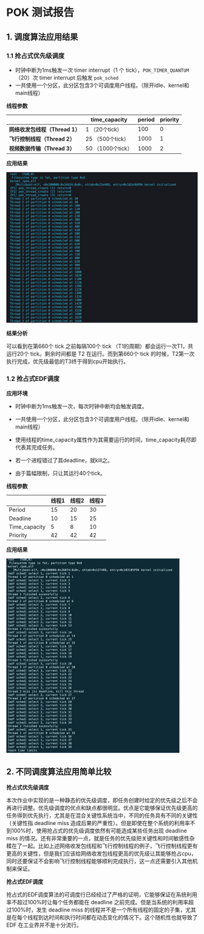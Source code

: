 # POK 测试报告

## 1. 调度算法应用结果

### 1.1 抢占式优先级调度

* 时钟中断为1ms触发一次 timer interrupt（1 个 tick），`POK_TIMER_QUANTUM`（20）次 timer interrupt 后触发 `pok_sched`
* 一共使用一个分区，此分区包含3个可调度用户线程。（除开idle、kernel和main线程）

**线程参数**

|                                | time_capacity     | period | priority |
| :----------------------------- | ----------------- | ------ | -------- |
| **网络收发包线程（Thread 1）** | 1 （20个tick）    | 100    | 0        |
| **飞行控制线程（Thread 2）**   | 25 （500个tick）  | 1000   | 1        |
| **视频数据传输（Thread 3）**   | 50 （1000个tick） | 1000   | 2        |

**应用结果**

 <img src="POK 测试报告.assets/Screen Shot 2020-12-12 at 7.42.44 PM.png" alt="image-20201212201544778" style="zoom:50%;" />

**结果分析**

可以看到在第660个 tick 之前每隔100个 tick （T1的周期）都会运行一次T1，共运行20个 tick。剩余时间都是 T2 在运行。而到第660个 tick 的时候，T2第一次执行完成，优先级最低的T3终于得到cpu开始执行。



### 1.2 抢占式EDF调度

**应用环境**

* 时钟中断为1ms触发一次，每次时钟中断均会触发调度。

* 一共使用一个分区，此分区包含3个可调度用户线程。（除开idle、kernel和main线程）
* 使用线程的time_capacity属性作为其需要运行的时间，time_capacity耗尽即代表其完成任务。
* 若一个进程错过了其deadline，就kill之。
* 由于篇幅限制，只让其运行40个tick。

**线程参数**

|               | 线程1 | 线程2 | 线程3 |
| ------------- | ----- | ----- | ----- |
| Period        | 15    | 20    | 30    |
| Deadline      | 10    | 15    | 25    |
| Time_capacity | 5     | 8     | 10    |
| Priority      | 42    | 42    | 42    |

**应用结果**

 <img src="POK 测试报告.assets/image-20201212201544778.png" alt="image-20201212201544778" style="zoom:50%;" />



## 2. 不同调度算法应用简单比较

**抢占式优先级调度**

本次作业中实现的是一种静态的优先级调度，即任务创建时给定的优先级之后不会再进行调整。优先级调度的优点和缺点都很明显。优点是它能够保证优先级更高的任务得到优先执行，尤其是在混合关键性系统当中，不同的任务具有不同的关键性（关键性指 deadline miss 造成后果的严重性）。但是即使在整个系统的利用率不到100%时，使用抢占式的优先级调度依然有可能造成某些任务出现 deadline miss 的情况。还有非常重要的一点，就是任务的优先级把关键性和时间敏感性杂糅在了一起。比如上述网络收发包线程和飞行控制线程的例子，飞行控制线程更有更高的关键性，但是我们应该给网络收发包线程更高的优先级让其能够抢占cpu，同时还要保证不会影响飞行控制线程能够顺利完成执行，这一点还需要引入其他机制来保证。

**抢占式EDF调度**

抢占式的EDF调度算法的可调度行已经经过了严格的证明，它能够保证在系统利用率不超过100%时让每个任务都能在 deadline 之前完成。但是当系统的利用率超过100%时，发生 deadline miss 的线程并不是一个所有线程的固定的子集，尤其是在每个线程到达时间和执行时间都在动态变化的情况下。这个随机性也就导致了 EDF 在工业界并不是十分流行。